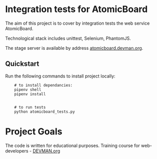 # Integration tests for AtomicBoard

The aim of this project is to cover by integration tests the web service AtomicBoard.

Technological stack includes unittest, Selenium, PhantomJS.

The stage server is available by address [atomicboard.devman.org](http://atomicboard.devman.org).


Quickstart
----------


Run the following commands to install project locally:

```
    # to install dependancies:
    pipenv shell
    pipenv install


    # to run tests
    python atomicboard_tests.py

```

# Project Goals

The code is written for educational purposes. Training course for web-developers - [DEVMAN.org](https://devman.org)
